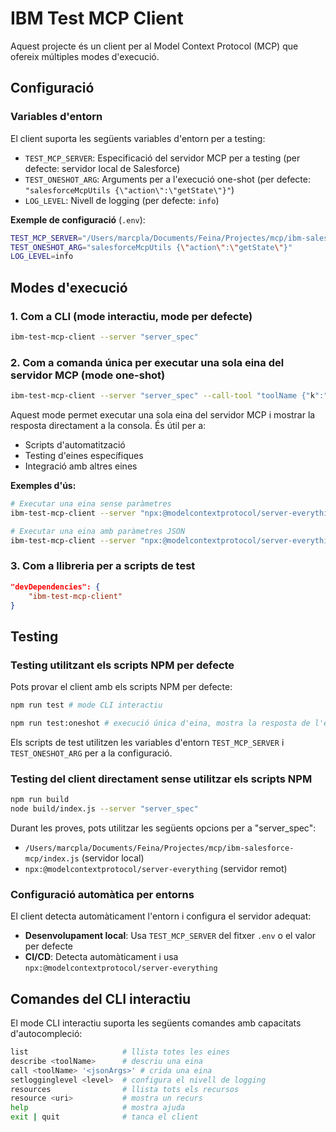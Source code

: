 # IBM Test MCP Client

Aquest projecte és un client per al Model Context Protocol (MCP) que ofereix múltiples modes d'execució.

## Configuració

### Variables d'entorn

El client suporta les següents variables d'entorn per a testing:

- `TEST_MCP_SERVER`: Especificació del servidor MCP per a testing (per defecte: servidor local de Salesforce)
- `TEST_ONESHOT_ARG`: Arguments per a l'execució one-shot (per defecte: `"salesforceMcpUtils {\"action\":\"getState\"}"`)
- `LOG_LEVEL`: Nivell de logging (per defecte: `info`)

**Exemple de configuració** (`.env`):
```bash
TEST_MCP_SERVER="/Users/marcpla/Documents/Feina/Projectes/mcp/ibm-salesforce-mcp/index.js"
TEST_ONESHOT_ARG="salesforceMcpUtils {\"action\":\"getState\"}"
LOG_LEVEL=info
```

## Modes d'execució

### 1. Com a CLI (mode interactiu, mode per defecte)
```bash
ibm-test-mcp-client --server "server_spec"
```

### 2. Com a comanda única per executar una sola eina del servidor MCP (mode one-shot)
```bash
ibm-test-mcp-client --server "server_spec" --call-tool "toolName {"k":"v"}" --
```

Aquest mode permet executar una sola eina del servidor MCP i mostrar la resposta directament a la consola. És útil per a:
- Scripts d'automatització
- Testing d'eines específiques
- Integració amb altres eines

**Exemples d'ús:**
```bash
# Executar una eina sense paràmetres
ibm-test-mcp-client --server "npx:@modelcontextprotocol/server-everything" --call-tool "getCurrentDatetime" --

# Executar una eina amb paràmetres JSON
ibm-test-mcp-client --server "npx:@modelcontextprotocol/server-everything" --call-tool 'describeObject {"sObjectName":"Account"}' --
```

### 3. Com a llibreria per a scripts de test
```json
"devDependencies": {
	"ibm-test-mcp-client"
}
```

## Testing

### Testing utilitzant els scripts NPM per defecte
Pots provar el client amb els scripts NPM per defecte:
```bash
npm run test # mode CLI interactiu
```
```bash
npm run test:oneshot # execució única d'eina, mostra la resposta de l'eina i surt
```

Els scripts de test utilitzen les variables d'entorn `TEST_MCP_SERVER` i `TEST_ONESHOT_ARG` per a la configuració.

### Testing del client directament sense utilitzar els scripts NPM
```bash
npm run build
node build/index.js --server "server_spec"
```

Durant les proves, pots utilitzar les següents opcions per a "server_spec":

- `/Users/marcpla/Documents/Feina/Projectes/mcp/ibm-salesforce-mcp/index.js` (servidor local)
- `npx:@modelcontextprotocol/server-everything` (servidor remot)

### Configuració automàtica per entorns

El client detecta automàticament l'entorn i configura el servidor adequat:

- **Desenvolupament local**: Usa `TEST_MCP_SERVER` del fitxer `.env` o el valor per defecte
- **CI/CD**: Detecta automàticament i usa `npx:@modelcontextprotocol/server-everything`

## Comandes del CLI interactiu

El mode CLI interactiu suporta les següents comandes amb capacitats d'autocompleció:

```bash
list                     # llista totes les eines
describe <toolName>      # descriu una eina
call <toolName> '<jsonArgs>' # crida una eina
setlogginglevel <level>  # configura el nivell de logging
resources                # llista tots els recursos
resource <uri>           # mostra un recurs
help                     # mostra ajuda
exit | quit              # tanca el client
```